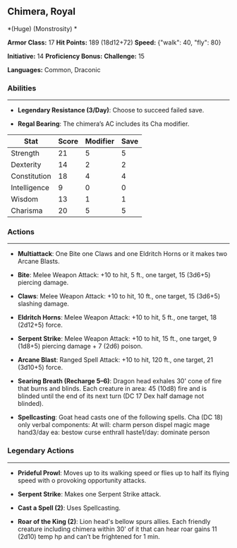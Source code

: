 ## Chimera, Royal
*(Huge) (Monstrosity) *

**Armor Class:** 17
**Hit Points:** 189 (18d12+72)
**Speed:** {"walk": 40, "fly": 80}

**Initiative:** 14
**Proficiency Bonus:**
**Challenge:** 15

**Languages:** Common, Draconic

### Abilities
 --- 
- **Legendary Resistance (3/Day)**: Choose to succeed failed save.

- **Regal Bearing**: The chimera’s AC includes its Cha modifier.



| Stat | Score | Modifier | Save |
| ---- | ---- | ---- | ---- |
| Strength | 21 | 5 | 5 |
| Dexterity | 14 | 2 | 2 |
| Constitution | 18 | 4 | 4 |
| Intelligence | 9 | 0 | 0 |
| Wisdom | 13 | 1 | 1 |
| Charisma | 20 | 5 | 5 |

### Actions
 --- 
- **Multiattack**: One Bite one Claws and one Eldritch Horns or it makes two Arcane Blasts.

- **Bite**: Melee Weapon Attack: +10 to hit, 5 ft., one target, 15 (3d6+5) piercing damage.

- **Claws**: Melee Weapon Attack: +10 to hit, 10 ft., one target, 15 (3d6+5) slashing damage.

- **Eldritch Horns**: Melee Weapon Attack: +10 to hit, 5 ft., one target, 18 (2d12+5) force.

- **Serpent Strike**: Melee Weapon Attack: +10 to hit, 15 ft., one target, 9 (1d8+5) piercing damage + 7 (2d6) poison.

- **Arcane Blast**: Ranged Spell Attack: +10 to hit, 120 ft., one target, 21 (3d10+5) force.

- **Searing Breath (Recharge 5–6)**: Dragon head exhales 30' cone of fire that burns and blinds. Each creature in area: 45 (10d8) fire and is blinded until the end of its next turn (DC 17 Dex half damage not blinded).

- **Spellcasting**: Goat head casts one of the following spells. Cha (DC 18) only verbal components: At will: charm person dispel magic mage hand3/day ea: bestow curse enthrall haste1/day: dominate person

### Legendary Actions
 --- 
- **Prideful Prowl**: Moves up to its walking speed or flies up to half its flying speed with o provoking opportunity attacks.

- **Serpent Strike**: Makes one Serpent Strike attack.

- **Cast a Spell (2)**: Uses Spellcasting.

- **Roar of the King (2)**: Lion head's bellow spurs allies. Each friendly creature including chimera within 30' of it that can hear roar gains 11 (2d10) temp hp and can’t be frightened for 1 min.

